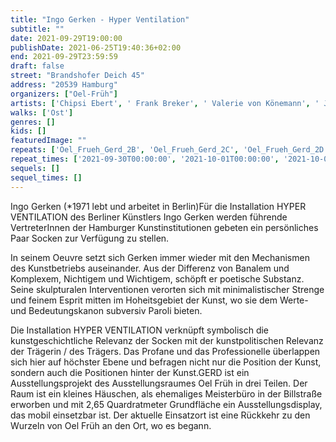 ```yaml
---
title: "Ingo Gerken - Hyper Ventilation"
subtitle: ""
date: 2021-09-29T19:00:00
publishDate: 2021-06-25T19:40:36+02:00
end: 2021-09-29T23:59:59
draft: false
street: "Brandshofer Deich 45"
address: "20539 Hamburg"
organizers: ["Oel-Früh"]
artists: ['Chipsi Ebert', ' Frank Breker', ' Valerie von Könemann', ' Jil Lahr', ' Tatjana-Peng Zchei']
walks: ['Ost']
genres: []
kids: []
featuredImage: ""
repeats: ['Oel_Frueh_Gerd_2B', 'Oel_Frueh_Gerd_2C', 'Oel_Frueh_Gerd_2D', 'Oel_Frueh_Gerd_2E']
repeat_times: ['2021-09-30T00:00:00', '2021-10-01T00:00:00', '2021-10-02T00:00:00', '2021-10-03T00:00:00']
sequels: []
sequel_times: []
---
```


Ingo Gerken (\*1971 lebt und arbeitet in Berlin)Für die Installation HYPER VENTILATION des Berliner Künstlers Ingo Gerken werden führende VertreterInnen der Hamburger Kunstinstitutionen gebeten ein persönliches Paar Socken zur Verfügung zu stellen.

In seinem Oeuvre setzt sich Gerken immer wieder mit den Mechanismen des Kunstbetriebs auseinander. Aus der Differenz von Banalem und Komplexem, Nichtigem und Wichtigem, schöpft er poetische Substanz. Seine skulpturalen Interventionen verorten sich mit minimalistischer Strenge und feinem Esprit mitten im Hoheitsgebiet der Kunst, wo sie dem Werte- und Bedeutungskanon subversiv Paroli bieten.

Die Installation HYPER VENTILATION verknüpft symbolisch die kunstgeschichtliche Relevanz der Socken mit der kunstpolitischen Relevanz der Trägerin / des Trägers. Das Profane und das Professionelle überlappen sich hier auf höchster Ebene und befragen nicht nur die Position der Kunst, sondern auch die Positionen hinter der Kunst.GERD ist ein Ausstellungsprojekt des Ausstellungsraumes Oel Früh in drei Teilen. Der Raum ist ein kleines Häuschen, als ehemaliges Meisterbüro in der Billstraße erworben und mit 2,65  Quardratmeter  Grundfläche ein Ausstellungsdisplay, das mobil einsetzbar ist. Der aktuelle Einsatzort ist eine Rückkehr zu den Wurzeln von Oel Früh an den Ort, wo es begann.